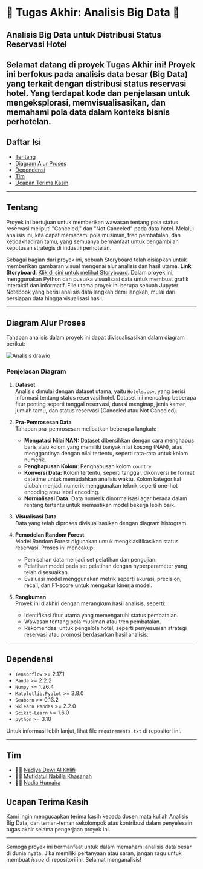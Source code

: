 # 🤖 **Tugas Akhir: Analisis Big Data** 🤖

## Analisis Big Data untuk Distribusi Status Reservasi Hotel

Selamat datang di proyek Tugas Akhir ini! Proyek ini berfokus pada analisis data besar (Big Data) yang terkait dengan distribusi status reservasi hotel. Yang terdapat kode dan penjelasan untuk mengeksplorasi, memvisualisasikan, dan memahami pola data dalam konteks bisnis perhotelan.
---

## Daftar Isi
- [Tentang](#tentang)
- [Diagram Alur Proses](#diagram-alur-proses)
- [Dependensi](#dependensi)
- [Tim](#tim)
- [Ucapan Terima Kasih](#ucapan-terima-kasih)

---

## Tentang
Proyek ini bertujuan untuk memberikan wawasan tentang pola status reservasi meliputi "Canceled," dan "Not Canceled" pada data hotel. Melalui analisis ini, kita dapat memahami pola musiman, tren pembatalan, dan ketidakhadiran tamu, yang semuanya bermanfaat untuk pengambilan keputusan strategis di industri perhotelan.

Sebagai bagian dari proyek ini, sebuah Storyboard telah disiapkan untuk memberikan gambaran visual mengenai alur analisis dan hasil utama. **Link Storyboard**: [Klik di sini untuk melihat Storyboard](https://prezi.com/p/edit/gc0hoobcnzab/). Dalam proyek ini, menggunakan Python dan pustaka visualisasi data untuk membuat grafik interaktif dan informatif. File utama proyek ini berupa sebuah Jupyter Notebook yang berisi analisis data langkah demi langkah, mulai dari persiapan data hingga visualisasi hasil.

---

## Diagram Alur Proses
Tahapan analisis dalam proyek ini dapat divisualisasikan dalam diagram berikut:

![Analisis drawio](https://github.com/user-attachments/assets/b464487b-c17b-4da6-953c-fdf6f017ed0e)

### Penjelasan Diagram  

1. **Dataset**  
   Analisis dimulai dengan dataset utama, yaitu `Hotels.csv`, yang berisi informasi tentang status reservasi hotel. Dataset ini mencakup beberapa fitur penting seperti tanggal reservasi, durasi menginap, jenis kamar, jumlah tamu, dan status reservasi (Canceled atau Not Canceled).  

2. **Pra-Pemrosesan Data**  
   Tahapan pra-pemrosesan melibatkan beberapa langkah:  
   - **Mengatasi Nilai NAN:** Dataset dibersihkan dengan cara menghapus baris atau kolom yang memiliki banyak nilai kosong (NAN), atau menggantinya dengan nilai tertentu, seperti rata-rata untuk kolom numerik.
   - **Penghapusan Kolom**: Penghapusan kolom `country` 
   - **Konversi Data:** Kolom tertentu, seperti tanggal, dikonversi ke format datetime untuk memudahkan analisis waktu. Kolom kategorikal diubah menjadi numerik menggunakan teknik seperti one-hot encoding atau label encoding.  
   - **Normalisasi Data:** Data numerik dinormalisasi agar berada dalam rentang tertentu untuk memastikan model bekerja lebih baik.  

3. **Visualisasi Data**  
   Data yang telah diproses divisualisasikan dengan diagram histogram 

4. **Pemodelan Random Forest**  
   Model Random Forest digunakan untuk mengklasifikasikan status reservasi. Proses ini mencakup:  
   - Pemisahan data menjadi set pelatihan dan pengujian.  
   - Pelatihan model pada set pelatihan dengan hyperparameter yang telah disesuaikan.  
   - Evaluasi model menggunakan metrik seperti akurasi, precision, recall, dan F1-score untuk mengukur kinerja model.  

5. **Rangkuman**  
   Proyek ini diakhiri dengan merangkum hasil analisis, seperti:  
   - Identifikasi fitur utama yang memengaruhi status pembatalan.  
   - Wawasan tentang pola musiman atau tren pembatalan.  
   - Rekomendasi untuk pengelola hotel, seperti penyesuaian strategi reservasi atau promosi berdasarkan hasil analisis.
      
---

## Dependensi
- `Tensorflow` >= 2.17.1
- `Panda` >= 2.2.2
- `Numpy` >= 1.26.4
- `Matplotlib.Pyplot` >= 3.8.0
- `Seaborn` >= 0.13.2
- `Sklearn Pandas` >= 2.2.0
- `Scikit-Learn` >= 1.6.0
- `python` >= 3.10 

Untuk informasi lebih lanjut, lihat file `requirements.txt` di repositori ini.

---

## Tim
- 👨‍💻 [Nadiya Dewi Al Khlifi](https://github.com/Nadiyaal)
- 👨‍💻 [Mufidatul Nabilla Khasanah](https://github.com/Nadiyaal)
- 👨‍💻 [Nadia Humaira](https://github.com/Nadiyaal)

## Ucapan Terima Kasih
Kami ingin mengucapkan terima kasih kepada dosen mata kuliah Analisis Big Data, dan teman-teman sekolompok atas kontribusi dalam penyelesain tugas akhir selama pengerjaan proyek ini.

---

Semoga proyek ini bermanfaat untuk dalam memahami analisis data besar di dunia nyata. Jika memiliki pertanyaan atau saran, jangan ragu untuk membuat *issue* di repositori ini. Selamat menganalisis!

